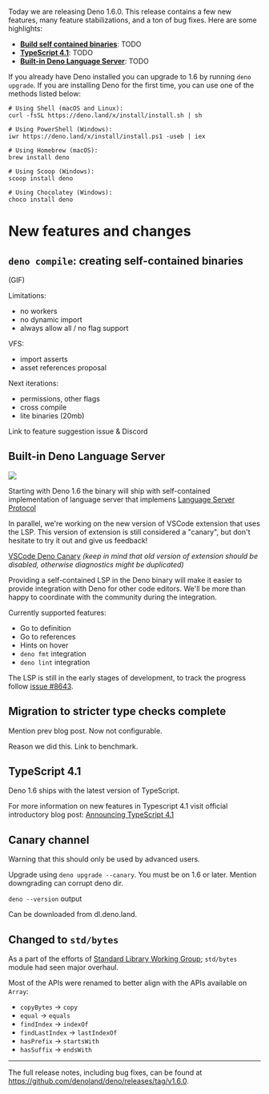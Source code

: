 Today we are releasing Deno 1.6.0. This release contains a few new features,
many feature stabilizations, and a ton of bug fixes. Here are some highlights:

- [**Build self contained binaries**](#): TODO
- [**TypeScript 4.1**](#): TODO
- [**Built-in Deno Language Server**](#): TODO

If you already have Deno installed you can upgrade to 1.6 by running
`deno upgrade`. If you are installing Deno for the first time, you can use one
of the methods listed below:

```shell
# Using Shell (macOS and Linux):
curl -fsSL https://deno.land/x/install/install.sh | sh

# Using PowerShell (Windows):
iwr https://deno.land/x/install/install.ps1 -useb | iex

# Using Homebrew (macOS):
brew install deno

# Using Scoop (Windows):
scoop install deno

# Using Chocolatey (Windows):
choco install deno
```

# New features and changes

## `deno compile`: creating self-contained binaries

(GIF)

Limitations:

- no workers
- no dynamic import
- always allow all / no flag support

VFS:

- import asserts
- asset references proposal

Next iterations:

- permissions, other flags
- cross compile
- lite binaries (20mb)

Link to feature suggestion issue & Discord

## Built-in Deno Language Server

<img src="/posts/v1.6/lsp.gif">

Starting with Deno 1.6 the binary will ship with self-contained
implementation of language server that implemens [Language Server Protocol](https://microsoft.github.io/language-server-protocol/)

In parallel, we're working on the new version of VSCode extension
that uses the LSP. This version of extension is still considered
a "canary", but don't hesitate to try it out and give us feedback!

[VSCode Deno Canary](https://marketplace.visualstudio.com/items?itemName=denoland.vscode-deno-canary) _(keep in mind that old version of extension should be disabled, otherwise diagnostics might be duplicated)_

Providing a self-contained LSP in the Deno binary will make it easier
to provide integration with Deno for other code editors. We'll be more than
happy to coordinate with the community during the integration.

Currently supported features:

- Go to definition
- Go to references
- Hints on hover
- `deno fmt` integration
- `deno lint` integration

The LSP is still in the early stages of development, to track the progress
follow [issue #8643](https://github.com/denoland/deno/issues/8643).

## Migration to stricter type checks complete

Mention prev blog post. Now not configurable.

Reason we did this. Link to benchmark.

## TypeScript 4.1

Deno 1.6 ships with the latest version of TypeScript.

For more information on new features in Typescript 4.1 visit official introductory blog post: 
[Announcing TypeScript 4.1](https://devblogs.microsoft.com/typescript/announcing-typescript-4-1/)

## Canary channel

Warning that this should only be used by advanced users.

Upgrade using `deno upgrade --canary`. You must be on 1.6 or later. Mention
downgrading can corrupt deno dir.

`deno --version` output

Can be downloaded from dl.deno.land.

## Changed to `std/bytes`

As a part of the efforts of [Standard Library Working Group](https://github.com/denoland/deno/issues/8405);
`std/bytes` module had seen major overhaul. 

Most of the APIs were renamed to better align with the APIs available on `Array`:

- `copyBytes` -> `copy`
- `equal` -> `equals`
- `findIndex` -> `indexOf`
- `findLastIndex` -> `lastIndexOf`
- `hasPrefix` -> `startsWith`
- `hasSuffix` -> `endsWith`

---

The full release notes, including bug fixes, can be found at
https://github.com/denoland/deno/releases/tag/v1.6.0.
